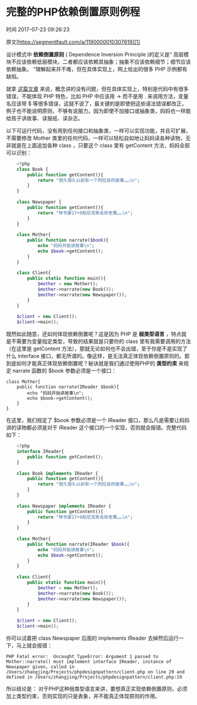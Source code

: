 # 完整的PHP依赖倒置原则例程

 时间 2017-07-23 09:26:23 

原文[https://segmentfault.com/a/1190000010307619][1]



设计模式中 **依赖倒置原则** ( Dependence Inversion Principle )的定义是“ 高层模块不应该依赖低层模块，二者都应该依赖其抽象；抽象不应该依赖细节；细节应该依赖抽象。 ”理解起来并不难，但在具体实现上，网上给出的很多 PHP 示例都有缺陷。 

就拿 [这篇文章][3] 来说，概念讲的没有问题，但在具体实现上，特别是代码中有很多错误，不能体现 PHP 特色，比如 PHP 中应该用 -> 而不是用 . 来调用方法，变量名应该带 $ 等很多错误，这就不说了，最关键的是即使把这些语法错误都改正，例子也不能说明原则，不够有说服力。因为即使不加接口或抽象类，妈妈也一样能给孩子讲故事、读报纸、读杂志。 

以下可运行代码，没有用到任何接口和抽象类，一样可以实现功能，并且可扩展，不需要修改 Mother 类里的任何代码，一样可以轻松自如地让妈妈读各种读物，无非就是在上面追加各种 class ，只要这个 class 里有 getContent 方法，妈妈全部可以识别： 

```php
    <?php
    class Book {
        public function getContent(){
            return "很久很久以前有一个阿拉伯的故事……\n";
        }
    }
    
    class Newspaper {
        public function getContent(){
            return "林书豪17+9助尼克斯击败老鹰……\n";
        }
    }
    
    class Mother{
        public function narrate($book){
            echo "妈妈开始讲故事\n";
            echo $book->getContent();
        }
    }
    
    class Client{
        public static function main(){
            $mother = new Mother();
            $mother->narrate(new Book());
            $mother->narrate(new Newspaper());
        }
    }
    
    $client = new Client();
    $client->main();
```

既然如此随意，还如何体现依赖倒置呢？这是因为 PHP 是 **弱类型语言** ，特点就是不需要为变量指定类型，导致的结果就是只要你的 class 里有我需要调用的方法（在这里是 getContent 方法），那就无论如何也不会出错，至于你是不是实现了什么 interface 接口，都无所谓的。像这样，是无法真正体现依赖倒置原则的。那到底如何才能真正体现依赖倒置呢？秘诀就是我们通过使用PHP的 **类型约束** 来规定 narrate 函数的 $book 参数必须是一个接口： 

    class Mother{
        public function narrate(IReader $book){
            echo "妈妈开始讲故事\n";
            echo $book->getContent();
        }
    }

在这里，我们规定了 $book 参数必须是一个 IReader 接口，那么凡是需要让妈妈讲的读物都必须是对于 IReader 这个接口的一个实现，否则就会报错。完整代码如下： 

```php
    <?php
    interface IReader{
        public function getContent();
    }
    
    class Book implements IReader {
        public function getContent(){
            return "很久很久以前有一个阿拉伯的故事……\n";
        }
    }
    
    class Newspaper implements IReader {
        public function getContent(){
            return "林书豪17+9助尼克斯击败老鹰……\n";
        }
    }
    
    class Mother{
        public function narrate(IReader $book){
            echo "妈妈开始讲故事\n";
            echo $book->getContent();
        }
    }
    
    class Client{
        public static function main(){
            $mother = new Mother();
            $mother->narrate(new Book());
            $mother->narrate(new Newspaper());
        }
    }
    
    $client = new Client();
    $client->main();
```

你可以试着把 class Newspaper 后面的 implements IReader 去掉然后运行一下，马上就会报错： 

    PHP Fatal error:  Uncaught TypeError: Argument 1 passed to Mother::narrate() must implement interface IReader, instance of Newspaper given, called in /Users/zhangjing/Projects/phpdesignpattern/client.php on line 29 and defined in /Users/zhangjing/Projects/phpdesignpattern/client.php:19

所以结论是： 对于PHP这种弱类型语言来讲，要想真正实现依赖倒置原则，必须加上类型约束，否则实现的只是表象，并不能真正体现原则的作用。


[1]: https://segmentfault.com/a/1190000010307619
[3]: http://www.yii-china.com/post/detail/331.html